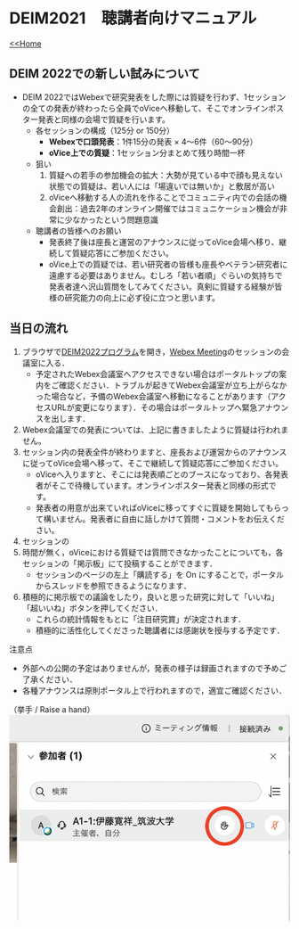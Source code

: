# DEIM2021　聴講者向けマニュアル

[<<Home](README.md)

## DEIM 2022での新しい試みについて
* DEIM 2022ではWebexで研究発表をした際には質疑を行わず、1セッションの全ての発表が終わったら全員でoViceへ移動して、そこでオンラインポスター発表と同様の会場で質疑を行います。
	* 各セッションの構成（125分 or 150分）
		* **Webexで口頭発表**：1件15分の発表 × 4～6件（60～90分）
		* **oVice上での質疑**：1セッション分まとめて残り時間一杯
	* 狙い
		1. 質疑への若手の参加機会の拡大：大勢が見ている中で顔も見えない状態での質疑は、若い人には「場違いでは無いか」と敷居が高い
		2. oViceへ移動する人の流れを作ることでコミュニティ内での会話の機会創出：過去2年のオンライン開催ではコミュニケーション機会が非常に少なかったという問題意識
	* 聴講者の皆様へのお願い
		* 発表終了後は座長と運営のアナウンスに従ってoVice会場へ移り、継続して質疑応答にご参加ください。
		* oVice上での質疑では、若い研究者の皆様も座長やベテラン研究者に遠慮する必要はありません。むしろ「若い者順」ぐらいの気持ちで発表者達へ沢山質問をしてみてください。真剣に質疑する経験が皆様の研究能力の向上に必ず役に立つと思います。


## 当日の流れ
1. ブラウザで[DEIM2022プログラム](https://cms.deim-forum.org/deim2021/program/)を開き，[Webex Meeting](https://mediafiles.webex.com/ja/downloads.html)のセッションの会議室に入る．
    * 予定されたWebex会議室へアクセスできない場合はポータルトップの案内をご確認ください．トラブルが起きてWebex会議室が立ち上がらなかった場合など，予備のWebex会議室へ移動になることがあります（アクセスURLが変更になります）．その場合はポータルトップへ緊急アナウンスを出します．
2. Webex会議室での発表については、上記に書きましたように質疑は行われません。
3. セッション内の発表全件が終わりますと、座長および運営からのアナウンスに従ってoVice会場へ移って、そこで継続して質疑応答にご参加ください。
    * oViceへ入りますと、そこには発表順ごとのブースになっており、各発表者がそこで待機しています。オンラインポスター発表と同様の形式です。
    * 発表者の用意が出来ていればoViceに移ってすぐに質疑を開始してもらって構いません。発表者に自由に話しかけて質問・コメントをお伝えください。
5. セッションの
6. 時間が無く，oViceにおける質疑では質問できなかったことについても，各セッションの「掲示板」にて投稿することができます．
    * セッションのページの左上「購読する」を On にすることで，ポータルからスレッドを参照できるようになります．
6. 積極的に掲示板での議論をしたり，良いと思った研究に対して「いいね」「超いいね」ボタンを押してください．
    * これらの統計情報をもとに「注目研究賞」が決定されます．
    * 積極的に活性化してくださった聴講者には感謝状を授与する予定です．

注意点
- 外部への公開の予定はありませんが，発表の様子は録画されますので予めご了承ください．
- 各種アナウンスは原則ポータル上で行われますので，適宜ご確認ください．

（挙手 / Raise a hand）
![挙手](img/hand.png)
